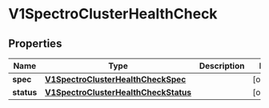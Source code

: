# V1SpectroClusterHealthCheck

## Properties
Name | Type | Description | Notes
------------ | ------------- | ------------- | -------------
**spec** | [**V1SpectroClusterHealthCheckSpec**](V1SpectroClusterHealthCheckSpec.md) |  |  [optional]
**status** | [**V1SpectroClusterHealthCheckStatus**](V1SpectroClusterHealthCheckStatus.md) |  |  [optional]
